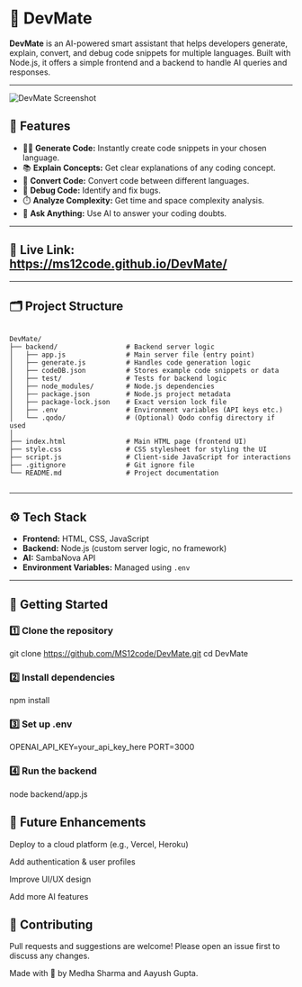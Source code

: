 # 🚀 DevMate

**DevMate** is an AI-powered smart assistant that helps developers generate, explain, convert, and debug code snippets for multiple languages. Built with Node.js, it offers a simple frontend and a backend to handle AI queries and responses.

---

![DevMate Screenshot](./Screenshot(444).png)

## 📌 Features

- 🧑‍💻 **Generate Code:** Instantly create code snippets in your chosen language.
- 📚 **Explain Concepts:** Get clear explanations of any coding concept.
- 🔄 **Convert Code:** Convert code between different languages.
- 🐞 **Debug Code:** Identify and fix bugs.
- ⏱️ **Analyze Complexity:** Get time and space complexity analysis.
- 🤖 **Ask Anything:** Use AI to answer your coding doubts.

---

## 🔗 Live Link:  https://ms12code.github.io/DevMate/

---

## 🗂️ Project Structure

```

DevMate/
├── backend/                 # Backend server logic
│   ├── app.js               # Main server file (entry point)
│   ├── generate.js          # Handles code generation logic
│   ├── codeDB.json          # Stores example code snippets or data
│   ├── test/                # Tests for backend logic
│   ├── node_modules/        # Node.js dependencies
│   ├── package.json         # Node.js project metadata
│   ├── package-lock.json    # Exact version lock file
│   ├── .env                 # Environment variables (API keys etc.)
│   └── .qodo/               # (Optional) Qodo config directory if used
│
├── index.html               # Main HTML page (frontend UI)
├── style.css                # CSS stylesheet for styling the UI
├── script.js                # Client-side JavaScript for interactions
├── .gitignore               # Git ignore file
└── README.md                # Project documentation


```
---

## ⚙️ Tech Stack

- **Frontend:** HTML, CSS, JavaScript
- **Backend:** Node.js (custom server logic, no framework) 
- **AI:** SambaNova API
- **Environment Variables:** Managed using `.env`

---

## 🚀 Getting Started

### 1️⃣ Clone the repository


git clone https://github.com/MS12code/DevMate.git
cd DevMate


### 2️⃣ Install dependencies

npm install

### 3️⃣ Set up .env

OPENAI_API_KEY=your_api_key_here
PORT=3000

### 4️⃣ Run the backend

node backend/app.js

## 📌 Future Enhancements

Deploy to a cloud platform (e.g., Vercel, Heroku)

Add authentication & user profiles

Improve UI/UX design

Add more AI features

## 🤝 Contributing
Pull requests and suggestions are welcome!
Please open an issue first to discuss any changes.

Made with 💜 by Medha Sharma and Aayush Gupta.
